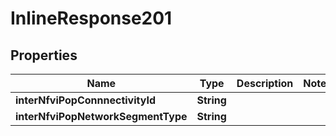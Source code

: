 
# InlineResponse201

## Properties
Name | Type | Description | Notes
------------ | ------------- | ------------- | -------------
**interNfviPopConnnectivityId** | **String** |  | 
**interNfviPopNetworkSegmentType** | **String** |  | 



